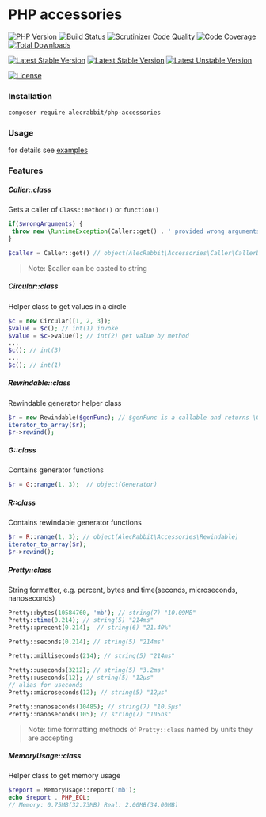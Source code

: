 # PHP accessories

[![PHP Version](https://img.shields.io/packagist/php-v/alecrabbit/php-accessories.svg)](https://php.net)
[![Build Status](https://travis-ci.org/alecrabbit/php-accessories.svg?branch=master)](https://travis-ci.org/alecrabbit/php-accessories)
[![Scrutinizer Code Quality](https://scrutinizer-ci.com/g/alecrabbit/php-accessories/badges/quality-score.png?b=master)](https://scrutinizer-ci.com/g/alecrabbit/php-accessories/?branch=master)
[![Code Coverage](https://scrutinizer-ci.com/g/alecrabbit/php-accessories/badges/coverage.png?b=master)](https://scrutinizer-ci.com/g/alecrabbit/php-accessories/?branch=master)
[![Total Downloads](https://poser.pugx.org/alecrabbit/php-accessories/downloads)](https://packagist.org/packages/alecrabbit/php-accessories)

[![Latest Stable Version](https://poser.pugx.org/alecrabbit/php-accessories/v/stable)](https://packagist.org/packages/alecrabbit/php-accessories)
[![Latest Stable Version](https://img.shields.io/packagist/v/alecrabbit/php-accessories.svg)](https://packagist.org/packages/alecrabbit/php-accessories)
[![Latest Unstable Version](https://poser.pugx.org/alecrabbit/php-accessories/v/unstable)](https://packagist.org/packages/alecrabbit/php-accessories)

[![License](https://poser.pugx.org/alecrabbit/php-accessories/license)](https://packagist.org/packages/alecrabbit/php-accessories)

### Installation
```bash
composer require alecrabbit/php-accessories
```

### Usage
for details see [examples](https://github.com/alecrabbit/php-accessories/tree/master/examples)


### Features

##### Caller::class 
Gets a caller of `Class::method()` or `function()` 
```php
if($wrongArguments) {
 throw new \RuntimeException(Caller::get() . ' provided wrong arguments'); 
}
```
```php
$caller = Caller::get() // object(AlecRabbit\Accessories\Caller\CallerData)
```
> Note: $caller can be casted to string

##### Circular::class
Helper class to get values in a circle
```php
$c = new Circular([1, 2, 3]);
$value = $c(); // int(1) invoke 
$value = $c->value(); // int(2) get value by method
... 
$c(); // int(3)
...
$c(); // int(1)
```

##### Rewindable::class
Rewindable generator helper class
```php
$r = new Rewindable($genFunc); // $genFunc is a callable and returns \Generator
iterator_to_array($r);
$r->rewind();
```

##### G::class 
Contains generator functions
```php
$r = G::range(1, 3);  // object(Generator)
```

##### R::class 
Contains rewindable generator functions
```php
$r = R::range(1, 3); // object(AlecRabbit\Accessories\Rewindable)
iterator_to_array($r);
$r->rewind();
```

##### Pretty::class 
String formatter, e.g. percent, bytes and time(seconds, microseconds, nanoseconds)
```php
Pretty::bytes(10584760, 'mb'); // string(7) "10.09MB"
Pretty::time(0.214); // string(5) "214ms"
Pretty::precent(0.214);  // string(6) "21.40%"

Pretty::seconds(0.214); // string(5) "214ms"

Pretty::milliseconds(214); // string(5) "214ms"

Pretty::useconds(3212); // string(5) "3.2ms"
Pretty::useconds(12); // string(5) "12μs"
// alias for useconds
Pretty::microseconds(12); // string(5) "12μs"

Pretty::nanoseconds(10485); // string(7) "10.5μs"
Pretty::nanoseconds(105); // string(7) "105ns"
```
> Note: time formatting methods of `Pretty::class` named by units they are accepting

##### MemoryUsage::class
Helper class to get memory usage
```php
$report = MemoryUsage::report('mb');
echo $report . PHP_EOL;
// Memory: 0.75MB(32.73MB) Real: 2.00MB(34.00MB)
```
